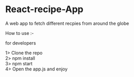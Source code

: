 # React-recipe-App


A web app to fetch different recpies from around the globe

How to use :-

for developers

1> Clone the repo
<br>
2> npm install
<br>
3> npm start
<br>
4> Open the app.js and enjoy

